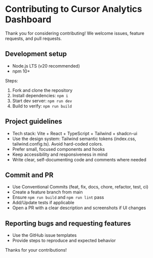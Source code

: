 # Contributing to Cursor Analytics Dashboard

Thank you for considering contributing! We welcome issues, feature requests, and pull requests.

## Development setup
- Node.js LTS (v20 recommended)
- npm 10+

Steps:
1. Fork and clone the repository
2. Install dependencies: `npm i`
3. Start dev server: `npm run dev`
4. Build to verify: `npm run build`

## Project guidelines
- Tech stack: Vite + React + TypeScript + Tailwind + shadcn-ui
- Use the design system: Tailwind semantic tokens (index.css, tailwind.config.ts). Avoid hard-coded colors.
- Prefer small, focused components and hooks
- Keep accessibility and responsiveness in mind
- Write clear, self-documenting code and comments where needed

## Commit and PR
- Use Conventional Commits (feat, fix, docs, chore, refactor, test, ci)
- Create a feature branch from main
- Ensure `npm run build` and `npm run lint` pass
- Add/Update tests if applicable
- Open a PR with a clear description and screenshots if UI changes

## Reporting bugs and requesting features
- Use the GitHub issue templates
- Provide steps to reproduce and expected behavior

Thanks for your contributions!